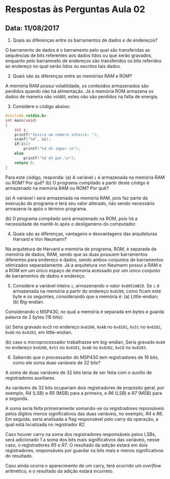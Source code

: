 # Respostas às Perguntas Aula 02
## Data: 11/08/2017
1. Quais as diferenças entre os barramentos de dados e de endereços?

O barramento de dados é o barramento pelo qual são transferidas as sequências de bits referentes aos dados lidos ou que serão gravados, enquanto pelo barramneto de endereços são transferidos os bits referidos ao endereço no qual serão lidos ou escritos tais dados.

2. Quais são as diferenças entre as memórias RAM e ROM?

A memória RAM possui volatilidade, os conteúdos armazenados são perdidos quando não há alimentação. Já a memória ROM armazena os dados de maneira não volátil, estes não são perdidos na falta de energia.

3. Considere o código abaixo:

```C
#include <stdio.h>
int main(void)
{
	int i;
	printf("Insira um número inteiro: ");
	scanf("%d", &i);
	if(i%2)
		printf("%d eh impar.\n");
	else
		printf("%d eh par.\n");
	return 0;
}
```

Para este código, responda: (a) A variável `i` é armazenada na memória RAM ou ROM? Por quê? (b) O programa compilado a partir deste código é armazenado na memória RAM ou ROM? Por quê?

(a) A variável i será armazenada na memória RAM, pois faz parte da execução do programa e terá seu valor alterado, não sendo necessário armazena-la após o término programa.

(b) O programa compilado será armazenado na ROM, pois há a necessidade de mantê-lo após o desligameno do computador.

4. Quais são as diferenças, vantagens e desvantagens das arquiteturas Harvard e Von Neumann?

Na arquitetura de Harvard a memória de programa, ROM, é separada da memória de dados, RAM, sendo que as duas possuem barramentos diferentes para endereço e dados, sendo ambos conjuntos de barramentos otimizados separadamente. Já a arquitetura von Neumann possui a RAM e a ROM em um único espaço de memória acessado por um único conjunto de barramentos de dados e endereço.

5. Considere a variável inteira `i`, armazenando o valor `0x8051ABCD`. Se `i` é armazenada na memória a partir do endereço `0x0200`, como ficam este byte e os seguintes, considerando que a memória é: (a) Little-endian; (b) Big-endian.

Considerando o MSP430, no qual a memória é separada em bytes e guarda palavra de 2 bytes (16 bits):

(a) Seria gravado `0xCD` no endereço `0x0200`, `0xAB` no `0x0201`, `0x51` no `0x0202`, `0x80` no `0x0203`, em little-endian.

(b) caso o microprocessador trabalhasse em big-endian, Seria gravado `0x80` no endereço `0x0200`, `0x51` no `0x0201`, `0xAB` no `0x0202`, `0xCD` no `0x0203`.

6. Sabendo que o processador do MSP430 tem registradores de 16 bits, como ele soma duas variáveis de 32 bits?

A soma de duas variáveis de 32 bits teria de ser feita com o auxílio de registradores auxiliares.

As variáveis de 32 bits ocupariam dois registradores de propósito geral, por exemplo, *R4* (LSB) e *R5* (MSB) para a primeira, e *R6* (LSB) e *R7* (MSB) para a segunda.

A soma seria feita primeiramente somando-se os registradores reponsáveis pelos dígitos menos significativos das duas variáveis, no exemplo, *R4* e *R6*. Em seguida, seria analisada a flag responsável pelo carry da operação, a qual está localizada no registrador *R2*.

Caso houver carry na soma dos registradores responsáveis pelos LSBs, será adicionado 1 a soma dos bits mais significativos das variáveis, nesse caso, o registradores *R5* e *R7*. O resultado da adição estará em dois registradores, responsáveis por guardar os bits mais e menos significativos do resultado.

Caso ainda ocorra o aparecimento de um carry, terá ocorrido um _overflow_ aritmético, e o resultado da adição estará incorreto.
